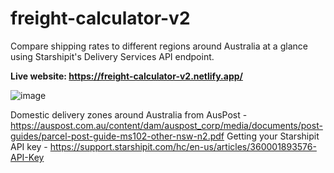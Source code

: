# freight-calculator-v2

Compare shipping rates to different regions around Australia at a glance using Starshipit's Delivery Services API endpoint.

**Live website: https://freight-calculator-v2.netlify.app/**

![image](https://github.com/Ron-Bansal/freight-calculator-v2-/assets/68256415/bfff4dee-2e5f-4b0a-9c1b-ba516b17da65)



Domestic delivery zones around Australia from AusPost - https://auspost.com.au/content/dam/auspost_corp/media/documents/post-guides/parcel-post-guide-ms102-other-nsw-n2.pdf
Getting your Starshipit API key - https://support.starshipit.com/hc/en-us/articles/360001893576-API-Key
